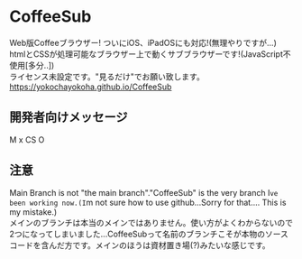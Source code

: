 # CoffeeSub
Web版Coffeeブラウザー! ついにiOS、iPadOSにも対応!(無理やりですが...)  
htmlとCSSが処理可能なブラウザー上で動くサブブラウザーです!(JavaScript不使用[多分..])  
ライセンス未設定です。"見るだけ"でお願い致します。
https://yokochayokoha.github.io/CoffeeSub  
## 開発者向けメッセージ  
M x
CS O
## 注意  
Main Branch is not "the main branch"."CoffeeSub" is the very branch I`ve been working now.(I`m not sure how to use github...Sorry for that.... This is my mistake.)  
メインのブランチは本当のメインではありません。使い方がよくわからないので2つになってしまいました...CoffeeSubって名前のブランチこそが本物のソースコードを含んだ方です。メインのほうは資材置き場(?)みたいな感じです。  

